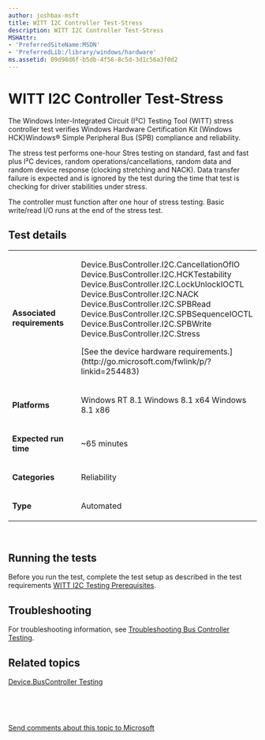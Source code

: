 ```yaml
---
author: joshbax-msft
title: WITT I2C Controller Test-Stress
description: WITT I2C Controller Test-Stress
MSHAttr:
- 'PreferredSiteName:MSDN'
- 'PreferredLib:/library/windows/hardware'
ms.assetid: 09d98d6f-b5db-4f56-8c5d-3d1c56a3f0d2
---
```


# WITT I2C Controller Test-Stress


The Windows Inter-Integrated Circuit (I²C) Testing Tool (WITT) stress controller test verifies Windows Hardware Certification Kit (Windows HCK)Windows® Simple Peripheral Bus (SPB) compliance and reliability.

The stress test performs one-hour Stres testing on standard, fast and fast plus I²C devices, random operations/cancellations, random data and random device response (clocking stretching and NACK). Data transfer failure is expected and is ignored by the test during the time that test is checking for driver stabilities under stress.

The controller must function after one hour of stress testing. Basic write/read I/O runs at the end of the stress test.

## Test details


<table>
<colgroup>
<col width="50%" />
<col width="50%" />
</colgroup>
<tbody>
<tr class="odd">
<td><p><strong>Associated requirements</strong></p></td>
<td><p>Device.BusController.I2C.CancellationOfIO Device.BusController.I2C.HCKTestability Device.BusController.I2C.LockUnlockIOCTL Device.BusController.I2C.NACK Device.BusController.I2C.SPBRead Device.BusController.I2C.SPBSequenceIOCTL Device.BusController.I2C.SPBWrite Device.BusController.I2C.Stress</p>
<p>[See the device hardware requirements.](http://go.microsoft.com/fwlink/p/?linkid=254483)</p></td>
</tr>
<tr class="even">
<td><p><strong>Platforms</strong></p></td>
<td><p>Windows RT 8.1 Windows 8.1 x64 Windows 8.1 x86</p></td>
</tr>
<tr class="odd">
<td><p><strong>Expected run time</strong></p></td>
<td><p>~65 minutes</p></td>
</tr>
<tr class="even">
<td><p><strong>Categories</strong></p></td>
<td><p>Reliability</p></td>
</tr>
<tr class="odd">
<td><p><strong>Type</strong></p></td>
<td><p>Automated</p></td>
</tr>
</tbody>
</table>

 

## Running the tests


Before you run the test, complete the test setup as described in the test requirements [WITT I2C Testing Prerequisites](witt-i2c-testing-prerequisites.md).

## Troubleshooting


For troubleshooting information, see [Troubleshooting Bus Controller Testing](troubleshooting-bus-controller-testing.md).

## Related topics


[Device.BusController Testing](devicebuscontroller-testing.md)

 

 

[Send comments about this topic to Microsoft](mailto:wsddocfb@microsoft.com?subject=Documentation%20feedback%20%5Bp_hck\p_hck%5D:%20WITT%20I2C%20Controller%20Test-Stress%20%20RELEASE:%20%284/27/2016%29&body=%0A%0APRIVACY%20STATEMENT%0A%0AWe%20use%20your%20feedback%20to%20improve%20the%20documentation.%20We%20don't%20use%20your%20email%20address%20for%20any%20other%20purpose,%20and%20we'll%20remove%20your%20email%20address%20from%20our%20system%20after%20the%20issue%20that%20you're%20reporting%20is%20fixed.%20While%20we're%20working%20to%20fix%20this%20issue,%20we%20might%20send%20you%20an%20email%20message%20to%20ask%20for%20more%20info.%20Later,%20we%20might%20also%20send%20you%20an%20email%20message%20to%20let%20you%20know%20that%20we've%20addressed%20your%20feedback.%0A%0AFor%20more%20info%20about%20Microsoft's%20privacy%20policy,%20see%20http://privacy.microsoft.com/default.aspx. "Send comments about this topic to Microsoft")





